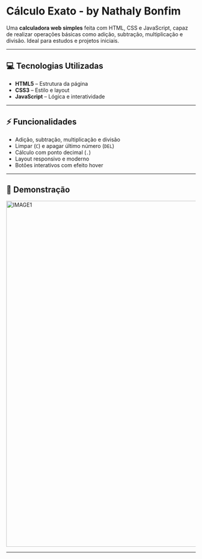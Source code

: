 # Cálculo Exato - by Nathaly Bonfim

Uma **calculadora web simples** feita com HTML, CSS e JavaScript, capaz de realizar operações básicas como adição, subtração, multiplicação e divisão. Ideal para estudos e projetos iniciais.

---

## 💻 Tecnologias Utilizadas
- **HTML5** – Estrutura da página
- **CSS3** – Estilo e layout
- **JavaScript** – Lógica e interatividade

---

## ⚡ Funcionalidades
- Adição, subtração, multiplicação e divisão
- Limpar (`C`) e apagar último número (`DEL`)
- Cálculo com ponto decimal (`.`)
- Layout responsivo e moderno
- Botões interativos com efeito hover

---

## 📸 Demonstração

<img width="1908" height="917" alt="IMAGE1" src="https://github.com/user-attachments/assets/6bad8a54-a59e-4fa9-9783-26d146b1a80d" />




---
